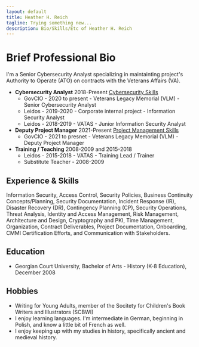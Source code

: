 ```yaml
---
layout: default
title: Heather H. Reich
tagline: Trying something new...
description: Bio/Skills/Etc of Heather H. Reich
---
```


# Brief Professional Bio

I'm a Senior Cybersecurity Analyst specializing in maintainting project's Authority to Operate (ATO) on contracts with the Veterans Affairs (VA). 

* **Cybersecurity Analyst** 2018-Present [Cybersecurity Skills](CyberSecurity.md)
  * GovCIO - 2020 to present - Veterans Legacy Memorial (VLM) - Senior Cybersecurity Analyst
  * Leidos - 2019-2020 - Corporate internal project - Information Security Analyst
  * Leidos - 2018-2019 - VATAS - Junior Information Security Analyst 
* **Deputy Project Manager** 2021-Present [Project Management Skills](ProjectManagement.md)
  * GovCIO - 2021 to presnet - Veterans Legacy Memorial (VLM) - Deputy Project Manager 
* **Training / Teaching** 2008-2009 and 2015-2018 
  * Leidos - 2015-2018 - VATAS - Training Lead / Trainer 
  * Substitute Teacher - 2008-2009 

## Experience & Skills

Information Security, Access Control, Security Policies, Business Continuity Concepts/Planning, Security Documentation, Incident Response (IR), Disaster Recovery (DR), Contingency Planning (CP), Security Operations, Threat Analysis, Identity and Access Management, Risk Management, Architecture and Design, Cryptography and PKI, Time Management, Organization, Contract Deliverables, Project Documentation, Onboarding, CMMI Certification Efforts, and Communication with Stakeholders. 

## Education

* Georgian Court University, Bachelor of Arts - History (K-8 Education), December 2008
  
## Hobbies

* Writing for Young Adults, member of the Socitety for Children's Book Writers and Illustrators (SCBWI)
* I enjoy learning languages. I'm intermediate in German, beginning in Polish, and know a little bit of French as well.
* I enjoy keeping up with my studies in history, specifically ancient and medieval history.
